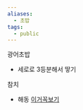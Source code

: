 ```yaml
---
aliases:
  - 초밥
tags:
  - public
---
```


광어초밥
* 세로로 3등분해서 땋기


참치
* 해동 [이거꼭보기](https://www.youtube.com/watch?v=C2oPtg-Ea6c&t=9s)



